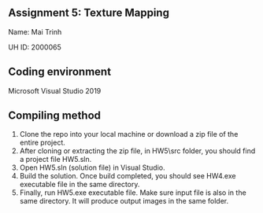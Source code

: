 ## Assignment 5: Texture Mapping
Name: Mai Trinh

UH ID: 2000065

## Coding environment
Microsoft Visual Studio 2019 

## Compiling method
1. Clone the repo into your local machine or download a zip file of the entire project.
2. After cloning or extracting the zip file, in HW5\src folder, you should find a project file HW5.sln.
3. Open HW5.sln (solution file) in Visual Studio.
4. Build the solution. Once build completed, you should see HW4.exe executable file in the same directory.
5. Finally, run HW5.exe executable file. Make sure input file is also in the same directory. It will produce output images in the same folder.
